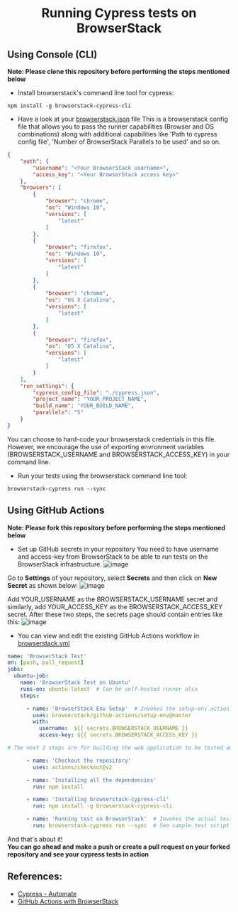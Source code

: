 <h1 align="center">
  Running Cypress tests on BrowserStack
</h1>

## Using Console (CLI)
**Note: Please clone this repository before performing the steps mentioned below**

* Install browserstack's command line tool for cypress:
```node
npm install -g browserstack-cypress-cli
```
* Have a look at your [browserstack.json](./browserstack.json) file
This is a browserstack config file that allows you to pass the runner capabilities (Browser and OS combinations) along with additional capabilities like 'Path to cypress config file', 'Number of BrowserStack Parallels to be used' and so on.
```json
{
    "auth": {
        "username": "<Your BrowserStack username>",
        "access_key": "<Your BrowserStack access key>"
    },
    "browsers": [
        {
            "browser": "chrome",
            "os": "Windows 10",
            "versions": [
                "latest"
            ]
        },
        {
            "browser": "firefox",
            "os": "Windows 10",
            "versions": [
                "latest"
            ]
        },
        {
            "browser": "chrome",
            "os": "OS X Catalina",
            "versions": [
                "latest"
            ]
        },
        {
            "browser": "firefox",
            "os": "OS X Catalina",
            "versions": [
                "latest"
            ]
        }
    ],
    "run_settings": {
        "cypress_config_file": "./cypress.json",
        "project_name": "YOUR_PROJECT_NAME",
        "build_name": "YOUR_BUILD_NAME",
        "parallels": "5"
    }
}
```
You can choose to hard-code your browserstack credentials in this file. However, we encourage the use of exporting envronment variables (BROWSERSTACK_USERNAME and BROWSERSTACK_ACCESS_KEY) in your command line.
* Run your tests using the browserstack command line tool:
```node
browserstack-cypress run --sync
```

## Using GitHub Actions
**Note: Please fork this repository before performing the steps mentioned below**

* Set up GitHub secrets in your repository
You need to have username and access-key from BrowserStack to be able to run tests on the BrowserStack infrastructure.
![image](https://user-images.githubusercontent.com/46998848/142492969-889af9f3-abce-478d-8453-15da037715f5.png)

Go to **Settings** of your repository, select **Secrets** and then click on **New Secret** as shown below:
![image](https://user-images.githubusercontent.com/46998848/142493235-ff84ef08-6b74-44cb-80e7-70c95e254620.png)

Add YOUR_USERNAME as the BROWSERSTACK_USERNAME secret and similarly, add YOUR_ACCESS_KEY as the BROWSERSTACK_ACCESS_KEY secret. After these two steps, the secrets page should contain entries like this:
![image](https://user-images.githubusercontent.com/46998848/142493309-cc19c42f-fa74-41ee-bea3-63463e95f93e.png)

* You can view and edit the existing GitHub Actions workflow in [browserstack.yml](.github/workflows)
```yaml
name: 'BrowserStack Test'
on: [push, pull_request]
jobs:
  ubuntu-job:
    name: 'BrowserStack Test on Ubuntu'
    runs-on: ubuntu-latest  # Can be self-hosted runner also
    steps:

      - name: 'BrowserStack Env Setup'  # Invokes the setup-env action
        uses: browserstack/github-actions/setup-env@master
        with:
          username:  ${{ secrets.BROWSERSTACK_USERNAME }}
          access-key: ${{ secrets.BROWSERSTACK_ACCESS_KEY }}

# The next 3 steps are for building the web application to be tested and starting the web server on the runner environment

      - name: 'Checkout the repository'
        uses: actions/checkout@v2

      - name: 'Installing all the dependencies'
        run: npm install 

      - name: 'Installing browserstack-cypress-cli'
        run: npm install -g browserstack-cypress-cli

      - name: 'Running test on BrowserStack'  # Invokes the actual test script that would run on BrowserStack browsers
        run: browserstack-cypress run --sync  # See sample test script above
```

And that's about it! <br>
**You can go ahead and make a push or create a pull request on your forked repository and see your cypress tests in action**

## References:
* [Cypress - Automate](https://www.browserstack.com/docs/automate/cypress)
* [GitHub Actions with BrowserStack](https://www.browserstack.com/docs/automate/selenium/github-actions)
